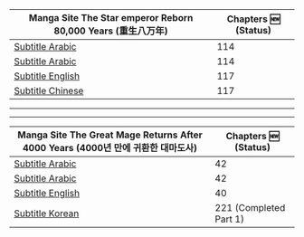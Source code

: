 |Manga Site The Star emperor Reborn 80,000 Years (重生八万年) | Chapters :new: (Status) |
|------- | ------|
|[Subtitle Arabic](https://www.azoramanga.com/manga/the-star-emperor/) | 114 |
|[Subtitle Arabic](https://mangakm.com/manga/the-star-emperor/) | 114 |
|[Subtitle English](https://mangabob.com/manga/reborn-80000-years/) | 117 |
|[Subtitle Chinese](https://www.ohmanhua.com/13410/) | 117 |
---
---
|Manga Site The Great Mage Returns After 4000 Years (4000년 만에 귀환한 대마도사) | Chapters :new: (Status) |
|------ | -----|
|[Subtitle Arabic](https://www.azoramanga.com/manga/the-great-mage-returns-after-4000-years/) | 42 |
|[Subtitle Arabic](https://mangalek.com/manga/the-great-mage-returns-after-4000-years/) | 42 |
|[Subtitle English](https://toonily.net/manga/the-great-mage-returns-after-4000-years/) | 40 |
|[Subtitle Korean](https://page.kakao.com/home?seriesId=50621874&page=1) | 221 (Completed Part 1) |

<!--[Subtitle Korean](https://namu.wiki/w/4000%EB%85%84%20%EB%A7%8C%EC%97%90%20%EA%B7%80%ED%99%98%ED%95%9C%20%EB%8C%80%EB%A7%88%EB%8F%84%EC%82%AC)-->
<!--<div align="center">-->
